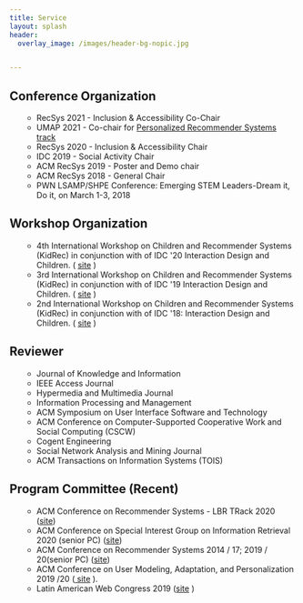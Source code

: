 ```yaml
---
title: Service
layout: splash
header:
  overlay_image: /images/header-bg-nopic.jpg


---
```



<h2>Conference Organization</h2>
<ul>
<ul>
<li>RecSys 2021 - Inclusion & Accessibility Co-Chair</li>
<li>UMAP 2021 - Co-chair for <a href="https://www.um.org/umap2021/call-for-contribution/call-for-papers#personalizedrecsys"> Personalized Recommender Systems track </a> </li>
<li>RecSys 2020 - Inclusion & Accessibility Chair</li>
<li>IDC 2019 - Social Activity Chair</li>
<li>ACM RecSys 2019 - Poster and Demo chair</li>
<li>ACM RecSys 2018 - General Chair</li>
<li>PWN LSAMP/SHPE Conference: Emerging STEM Leaders-Dream it, Do it, on March 1-3, 2018</li>
</ul>
</ul>

<h2>Workshop Organization</h2>
<ul>
<ul>
<li>4th International Workshop on Children and Recommender Systems (KidRec) in conjunction with of IDC '20 Interaction Design and Children. ( <a href ="https://kidrec.github.io/">site</a> )</li>   
<li>3rd International Workshop on Children and Recommender Systems (KidRec) in conjunction with of IDC '19 Interaction Design and Children. ( <a href = "https://kidrec.github.io/2019/">site</a> )</li>
<li>2nd International Workshop on Children and Recommender Systems (KidRec) in conjunction with of IDC '18: Interaction Design and Children. ( <a href="https://kidrec.github.io/2018/">site</a> ) </li>
</ul>
</ul>

<h2>Reviewer</h2>
<ul>
<ul>
<li>Journal of Knowledge and Information</li>
<li>IEEE Access Journal</li>
<li>Hypermedia and Multimedia Journal</li>
<li>Information Processing and Management</li>
<li>ACM Symposium on User Interface Software and Technology</li>
<li>ACM Conference on Computer-Supported Cooperative Work and Social Computing (CSCW)</li>
<li>Cogent Engineering</li>
<li>Social Network Analysis and Mining Journal</li>
<li>ACM Transactions on Information Systems (TOIS)</li>
</ul>
</ul>

<h2>Program Committee (Recent)</h2>
<ul>
<ul>
    <li>ACM Conference on Recommender Systems - LBR TRack 2020 (<a href="https://sigir.org/sigir2020/">site</a>)</li>
    <li>ACM Conference on Special Interest Group on Information Retrieval 2020 (senior PC) (<a href="https://sigir.org/sigir2020/">site</a>)</li>
    <li>ACM Conference on Recommender Systems 2014 / 17; 2019 / 20(senior PC) (<a href="https://recsys.acm.org/recsys19/">site</a>)</li>
    <li> ACM Conference on User Modeling, Adaptation, and Personalization 2019 /20 (<a href="http://www.cyprusconferences.org/umap2019/"> site</a> ).</li>
    <li>Latin American Web Congress 2019 (<a href="http://laweb2019.icomp.ufam.edu.br/">site</a> )</li>
</ul>
</ul>
